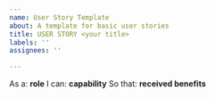 ```yaml
---
name: User Story Template
about: A template for basic user stories
title: USER STORY <your title>
labels: ''
assignees: ''

---
```


As a: **role**
I can: **capability**
So that: **received benefits**
